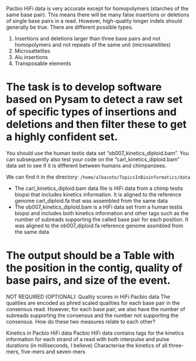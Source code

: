 Pacbio HiFi data is very accurate except for homopolymers (starches of the same base pair). This means there will be many false insertions or deletions of single base pairs in a read. 
However, high-quality longer indels should generally be true. There are different possible types.

1.	Insertions and deletions larger than three base pairs and not homopolymers and not repeats of the same unit (microsatellites)
2.	Microsattelites
3.	Alu insertions
4.	Transposable elements

# The task is to develop software based on Pysam to detect a raw set of specific types of insertions and deletions and then filter these to get a highly confident set.

You should use the human testis data set “ob007_kinetics_diploid.bam”. 
You can subsequently also test your code on the “carl_kinetics_diploid.bam” data set to see if it is different between humans and chimpanzees.

We can find it in the directory: ```/home/albacoto/TopicsInBioinformatics/data ```

- The carl_kinetics_diploid.bam data file is HiFi data from a chimp testis biopsi that includes kinetics information. It is aligned to the reference genome carl_diploid.fa that was assembled from the same data
- The ob007_kinetics_diploid.bam is a HiFi data set from a human testis biopsi and includes both kinetics information and other tags such as the number of subreads supporting the called base pair for each position. It was aligned to the ob007_diploid.fa reference genome assmbled from the same data




# The output should be a Table with the position in the contig, quality of base pairs, and size of the event. 














NOT REQUIRED (OPTIONAL):
Quality scores in HiFi Pacbio data
The qualities are encoded as phred scaled qualities for each base pair in the consensus read. However, for each base pair, we also have the number of subreads supporting the consensus and the number not supporting the consensus. How do these two measures relate to each other?

Kinetics in Pacbio HiFi data
Pacbio HiFi data contains tags for the kinetics information for each strand of a read with both interpulse and pulse durations (in milliseconds, I believe) 
Characterise the kinetics of all three-mers, five-mers and seven-mers
